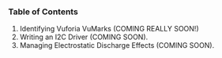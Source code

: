 ### Table of Contents
1. Identifying Vuforia VuMarks (COMING REALLY SOON!)
2. Writing an I2C Driver (COMING SOON).
3. Managing Electrostatic Discharge Effects (COMING SOON).
